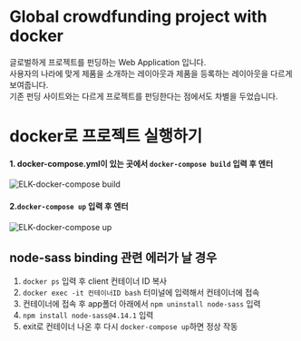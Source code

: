 # Global crowdfunding project with docker

글로벌하게 프로젝트를 펀딩하는 Web Application 입니다. <br>
사용자의 나라에 맞게 제품을 소개하는 레이아웃과 제품을 등록하는 레이아웃을 다르게 보여줍니다. <br>
기존 펀딩 사이트와는 다르게 프로젝트를 펀딩한다는 점에서도 차별을 두었습니다.

# docker로 프로젝트 실행하기

#### 1. docker-compose.yml이 있는 곳에서 `docker-compose build` 입력 후 엔터 
![ELK-docker-compose build](https://user-images.githubusercontent.com/67114268/106850304-9bb1ad00-66f7-11eb-97b0-99f4ee078d3b.gif)


#### 2.`docker-compose up` 입력 후 엔터
![ELK-docker-compose up](https://user-images.githubusercontent.com/67114268/106850306-9eac9d80-66f7-11eb-8c7a-c268e0ebcf32.gif)


## node-sass binding 관련 에러가 날 경우

1. `docker ps` 입력 후 client 컨테이너 ID 복사 <br>
2. `docker exec -it 컨테이너ID bash` 터미널에 입력해서 컨테이너에 접속 <br>
3. 컨테이너에 접속 후 app폴더 아래에서 `npm uninstall node-sass` 입력 <br>
4. `npm install node-sass@4.14.1` 입력 <br>
5. exit로 컨테이너 나온 후 다시 `docker-compose up`하면 정상 작동

